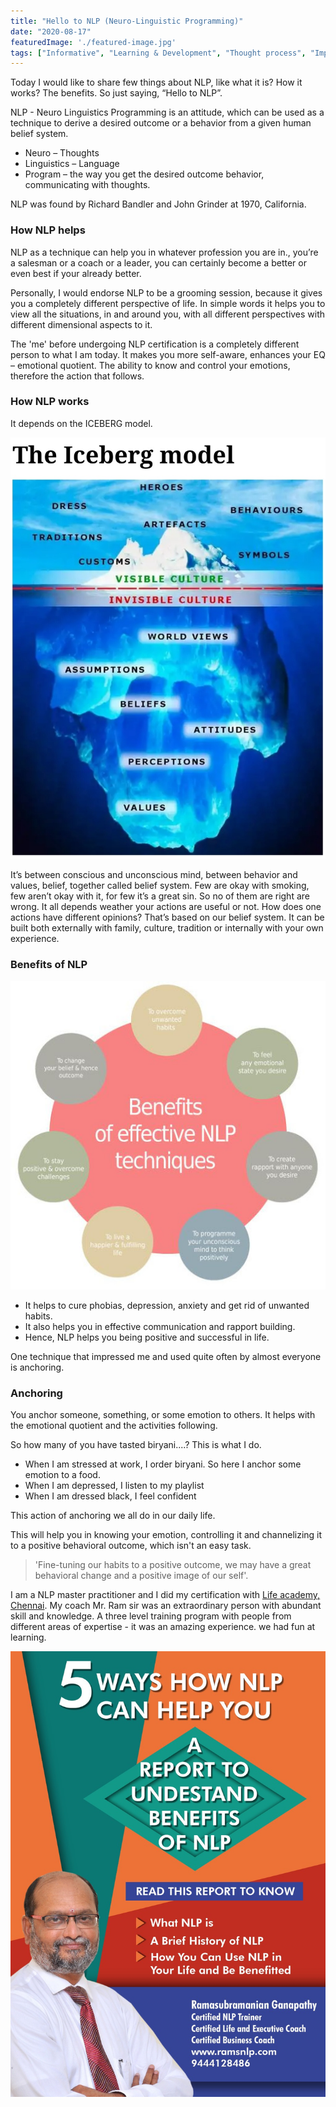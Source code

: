 ```yaml
---
title: "Hello to NLP (Neuro-Linguistic Programming)"
date: "2020-08-17"
featuredImage: './featured-image.jpg'
tags: ["Informative", "Learning & Development", "Thought process", "Implementation", "NLP"]
---
```


Today I would like to share few things about NLP, like what it is? How it works? The benefits. So just saying, “Hello to NLP”.

NLP - Neuro Linguistics Programming is an attitude, which can be used as a technique to derive a desired outcome or a behavior from a given human belief system.

- Neuro – Thoughts
- Linguistics – Language
- Program – the way you get the desired outcome behavior, communicating with thoughts.

NLP was found by Richard Bandler and John Grinder at 1970, California.

### How NLP helps

NLP as a technique can help you in whatever profession you are in., you’re a salesman or a coach or a leader, you can certainly become a better or even best if your already better.

Personally, I would endorse NLP to be a grooming session, because it gives you a completely different perspective of life. In simple words it helps you to view all the situations, in and around you, with all different perspectives with different dimensional aspects to it.

The 'me' before undergoing NLP certification is a completely different person to what I am today. It makes you more self-aware, enhances your EQ – emotional quotient. The ability to know and control your emotions, therefore the action that follows.

### How NLP works

It depends on the ICEBERG model. 

![](./1.jpg)

It’s between conscious and unconscious mind, between behavior and values, belief, together called belief system. Few are okay with smoking, few aren’t okay with it, for few it’s a great sin. So no of them are right are wrong. It all depends weather your actions are useful or not.
How does one actions have different opinions? That’s based on our belief system. It can be built both externally with family, culture, tradition or internally with your own experience.

### Benefits of NLP

![](./2.jpg)

- It helps to cure phobias, depression, anxiety and get rid of unwanted habits.
- It also helps you in effective communication and rapport building.
- Hence, NLP helps you being positive and successful in life.

One technique that impressed me and used quite often by almost everyone is anchoring.

### Anchoring

You anchor someone, something, or some emotion to others. It helps with the emotional quotient and the activities following.

So how many of you have tasted biryani....? This is what I do. 

- When I am stressed at work, I order biryani. So here I anchor some emotion to a food.
- When I am depressed, I listen to my playlist
- When I am dressed black, I feel confident

This action of anchoring we all do in our daily life.

This will help you in knowing your emotion, controlling it and channelizing it to a positive behavioral outcome, which isn't an easy task.

> 'Fine-tuning our habits to a positive outcome, we may have a great behavioral change and a positive image of our self'.

I am a NLP master practitioner and I did my certification with [Life academy, Chennai](https://www.lifeacademy.co.in/). My coach Mr. Ram sir was an extraordinary person with abundant skill and knowledge. A three level training program with people from different areas of expertise - it was an amazing experience. we had fun at learning.

![Feel free to contact Mr.Ram](./3.jpg)